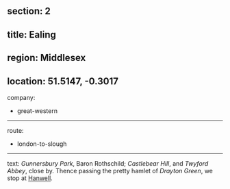 section: 2
----
title: Ealing
----
region: Middlesex
----
location: 51.5147, -0.3017
----
company:
- great-western
----
route:
- london-to-slough
----
text: *Gunnersbury Park*, Baron Rothschild; *Castlebear Hill*, and *Twyford Abbey*, close by. Thence passing the pretty hamlet of *Drayton Green*, we stop at [Hanwell](/stations/hanwell).
